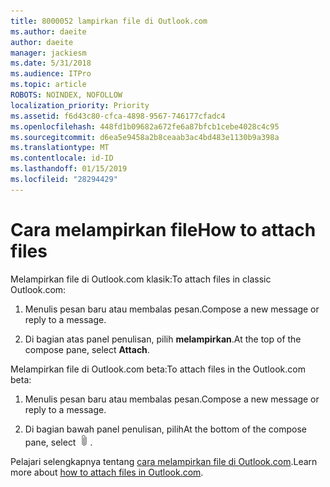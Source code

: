 ```yaml
---
title: 8000052 lampirkan file di Outlook.com
ms.author: daeite
author: daeite
manager: jackiesm
ms.date: 5/31/2018
ms.audience: ITPro
ms.topic: article
ROBOTS: NOINDEX, NOFOLLOW
localization_priority: Priority
ms.assetid: f6d43c80-cfca-4898-9567-746177cfadc4
ms.openlocfilehash: 448fd1b09682a672fe6a87bfcb1cebe4028c4c95
ms.sourcegitcommit: d6ea5e9458a2b8ceaab3ac4bd483e1130b9a398a
ms.translationtype: MT
ms.contentlocale: id-ID
ms.lasthandoff: 01/15/2019
ms.locfileid: "28294429"
---
```

# <a name="how-to-attach-files"></a><span data-ttu-id="4e9a1-102">Cara melampirkan file</span><span class="sxs-lookup"><span data-stu-id="4e9a1-102">How to attach files</span></span>

<span data-ttu-id="4e9a1-103">Melampirkan file di Outlook.com klasik:</span><span class="sxs-lookup"><span data-stu-id="4e9a1-103">To attach files in classic Outlook.com:</span></span>
  
1. <span data-ttu-id="4e9a1-104">Menulis pesan baru atau membalas pesan.</span><span class="sxs-lookup"><span data-stu-id="4e9a1-104">Compose a new message or reply to a message.</span></span>
    
2. <span data-ttu-id="4e9a1-105">Di bagian atas panel penulisan, pilih **melampirkan**.</span><span class="sxs-lookup"><span data-stu-id="4e9a1-105">At the top of the compose pane, select **Attach**.</span></span> 
    
<span data-ttu-id="4e9a1-106">Melampirkan file di Outlook.com beta:</span><span class="sxs-lookup"><span data-stu-id="4e9a1-106">To attach files in the Outlook.com beta:</span></span>
  
1. <span data-ttu-id="4e9a1-107">Menulis pesan baru atau membalas pesan.</span><span class="sxs-lookup"><span data-stu-id="4e9a1-107">Compose a new message or reply to a message.</span></span>
    
2. <span data-ttu-id="4e9a1-108">Di bagian bawah panel penulisan, pilih</span><span class="sxs-lookup"><span data-stu-id="4e9a1-108">At the bottom of the compose pane, select</span></span> ![Melampirkan](media/da223d01-5fe6-448c-a3a3-e2b5262da4b9.png)<span data-ttu-id="4e9a1-110">.</span><span class="sxs-lookup"><span data-stu-id="4e9a1-110"></span></span>
    
<span data-ttu-id="4e9a1-111">Pelajari selengkapnya tentang [cara melampirkan file di Outlook.com](https://go.microsoft.com/fwlink/p/?linkid=2001702&amp;clcid=0x409).</span><span class="sxs-lookup"><span data-stu-id="4e9a1-111">Learn more about [how to attach files in Outlook.com](https://go.microsoft.com/fwlink/p/?linkid=2001702&amp;clcid=0x409).</span></span>
  


